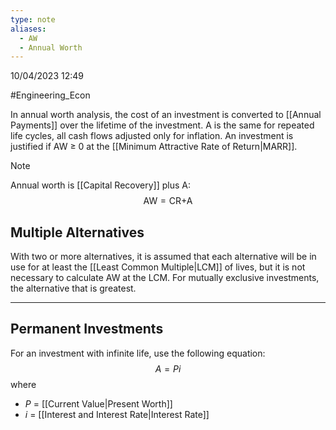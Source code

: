 ```yaml
---
type: note
aliases:
  - AW
  - Annual Worth
---
```

10/04/2023 12:49

  #Engineering_Econ 

In annual worth analysis, the cost of an investment is converted to [[Annual Payments]] over the lifetime of the investment. A is the same for repeated life cycles, all cash flows adjusted only for inflation. An investment is justified if AW $\ge$ 0 at the [[Minimum Attractive Rate of Return|MARR]].

>[!note]
>Annual worth is [[Capital Recovery]] plus A:
$$
\text{AW}=\text{CR+A}
$$

## Multiple Alternatives
With two or more alternatives, it is assumed that each alternative will be in use for at least the [[Least Common Multiple|LCM]] of lives, but it is not necessary to calculate AW at the LCM. For mutually exclusive investments, the alternative that is greatest. 

---

## Permanent Investments
For an investment with infinite life, use the following equation:
$$
A = Pi
$$
where
- $P$ = [[Current Value|Present Worth]]
- $i$ = [[Interest and Interest Rate|Interest Rate]]